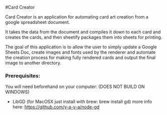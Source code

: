 #Card Creator

Card Creator is an application for automating card art creation from a google spreadsheet document.

It takes the data from the document and compiles it down to each card and creates the cards, and then sheetify packages them into sheets for printing.

The goal of this application is to allow the user to simply update a Google Sheets Doc, create images and fonts used by the renderer and
automate the creation process for making fully rendered cards and output the final image to another directory.

### Prerequisites:

You will need beforehand on your computer: (DOES NOT BUILD ON WINDOWS)
* LibGD (for MacOSX just install with brew:  brew install gd)  more info here: https://github.com/y-a-v-a/node-gd

